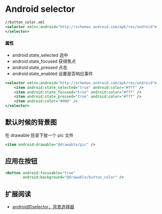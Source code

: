 # Android selector 

```xml
//button_color.xml
<selector xmlns:android="http://schemas.android.com/apk/res/android">
</selector>	
```


#### 属性

* android:state_selected	选中
* android:state_focused		获得焦点
* android:state_pressed		点击
* android:state_enabled		设置是否响应事件


```xml
<selector xmlns:android="http://schemas.android.com/apk/res/android">
	<item android:state_selected="true" android:color="#fff" />
	<item android:state_focused="true" android:color="#fff" />
	<item android:state_pressed="true" android:color="#fff" />
	<item android:color="#000" />
</selector>
```

## 默认时候的背景图

在 drawable 目录下放一个 pic 文件

```xml
<item android:drawable="@drawable/pic" />
```

## 应用在按钮

```xml
<Button android:focusable="true"
		android:background="@drawable/button_color" />
```




## 扩展阅读

* [android的selector，背景选择器](http://dev.10086.cn/cmdn/wiki/index.php?doc-view-6014.html)

